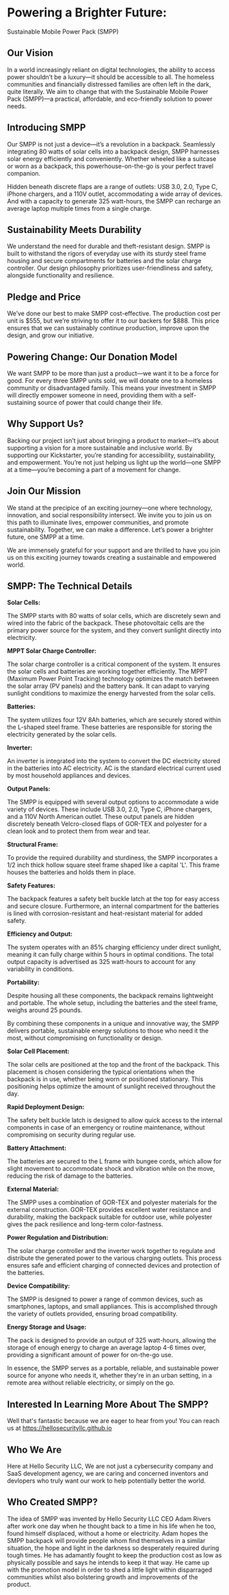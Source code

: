 # Powering a Brighter Future: 
Sustainable Mobile Power Pack (SMPP)

## Our Vision

In a world increasingly reliant on digital technologies, 
the ability to access power shouldn’t be a luxury—it should be accessible to all. 
The homeless communities and financially distressed families are often left in the dark, quite literally. 
We aim to change that with the Sustainable Mobile Power Pack (SMPP)—a practical, affordable, and eco-friendly solution to power needs.

## Introducing SMPP

Our SMPP is not just a device—it’s a revolution in a backpack. Seamlessly integrating 80 watts of solar cells into a backpack design, SMPP harnesses solar energy efficiently and conveniently. Whether wheeled like a suitcase or worn as a backpack, this powerhouse-on-the-go is your perfect travel companion.

Hidden beneath discrete flaps are a range of outlets: USB 3.0, 2.0, Type C, iPhone chargers, and a 110V outlet, accommodating a wide array of devices. And with a capacity to generate 325 watt-hours, the SMPP can recharge an average laptop multiple times from a single charge.

## Sustainability Meets Durability

We understand the need for durable and theft-resistant design. SMPP is built to withstand the rigors of everyday use with its sturdy steel frame housing and secure compartments for batteries and the solar charge controller. Our design philosophy prioritizes user-friendliness and safety, alongside functionality and resilience.

## Pledge and Price

We’ve done our best to make SMPP cost-effective. The production cost per unit is $555, but we’re striving to offer it to our backers for $888. This price ensures that we can sustainably continue production, improve upon the design, and grow our initiative.

## Powering Change: Our Donation Model

We want SMPP to be more than just a product—we want it to be a force for good. For every three SMPP units sold, we will donate one to a homeless community or disadvantaged family. This means your investment in SMPP will directly empower someone in need, providing them with a self-sustaining source of power that could change their life.

## Why Support Us?

Backing our project isn’t just about bringing a product to market—it’s about supporting a vision for a more sustainable and inclusive world. By supporting our Kickstarter, you’re standing for accessibility, sustainability, and empowerment. You’re not just helping us light up the world—one SMPP at a time—you’re becoming a part of a movement for change.

## Join Our Mission

We stand at the precipice of an exciting journey—one where technology, innovation, and social responsibility intersect. We invite you to join us on this path to illuminate lives, empower communities, and promote sustainability. Together, we can make a difference. Let’s power a brighter future, one SMPP at a time.

We are immensely grateful for your support and are thrilled to have you join us on this exciting journey towards creating a sustainable and empowered world.

## SMPP: The Technical Details

**Solar Cells:** 

The SMPP starts with 80 watts of solar cells, which are discretely sewn and wired into the fabric of the backpack. These photovoltaic cells are the primary power source for the system, and they convert sunlight directly into electricity. 

**MPPT Solar Charge Controller:** 

The solar charge controller is a critical component of the system. It ensures the solar cells and batteries are working together efficiently. The MPPT (Maximum Power Point Tracking) technology optimizes the match between the solar array (PV panels) and the battery bank. It can adapt to varying sunlight conditions to maximize the energy harvested from the solar cells.

**Batteries:**

The system utilizes four 12V 8Ah batteries, which are securely stored within the L-shaped steel frame. These batteries are responsible for storing the electricity generated by the solar cells. 

**Inverter:**

An inverter is integrated into the system to convert the DC electricity stored in the batteries into AC electricity. AC is the standard electrical current used by most household appliances and devices. 

**Output Panels:**

The SMPP is equipped with several output options to accommodate a wide variety of devices. These include USB 3.0, 2.0, Type C, iPhone chargers, and a 110V North American outlet. These output panels are hidden discretely beneath Velcro-closed flaps of GOR-TEX and polyester for a clean look and to protect them from wear and tear.

**Structural Frame:**

To provide the required durability and sturdiness, the SMPP incorporates a 1/2 inch thick hollow square steel frame shaped like a capital 'L'. This frame houses the batteries and holds them in place.

**Safety Features:**

The backpack features a safety belt buckle latch at the top for easy access and secure closure. Furthermore, an internal compartment for the batteries is lined with corrosion-resistant and heat-resistant material for added safety. 

**Efficiency and Output:**

The system operates with an 85% charging efficiency under direct sunlight, meaning it can fully charge within 5 hours in optimal conditions. The total output capacity is advertised as 325 watt-hours to account for any variability in conditions.

**Portability:**

Despite housing all these components, the backpack remains lightweight and portable. The whole setup, including the batteries and the steel frame, weighs around 25 pounds. 

By combining these components in a unique and innovative way, the SMPP delivers portable, sustainable energy solutions to those who need it the most, without compromising on functionality or design.

**Solar Cell Placement:**

The solar cells are positioned at the top and the front of the backpack. This placement is chosen considering the typical orientations when the backpack is in use, whether being worn or positioned stationary. This positioning helps optimize the amount of sunlight received throughout the day.

**Rapid Deployment Design:**

The safety belt buckle latch is designed to allow quick access to the internal components in case of an emergency or routine maintenance, without compromising on security during regular use.

**Battery Attachment:**

The batteries are secured to the L frame with bungee cords, which allow for slight movement to accommodate shock and vibration while on the move, reducing the risk of damage to the batteries.

**External Material:**

The SMPP uses a combination of GOR-TEX and polyester materials for the external construction. GOR-TEX provides excellent water resistance and durability, making the backpack suitable for outdoor use, while polyester gives the pack resilience and long-term color-fastness.

**Power Regulation and Distribution:**

The solar charge controller and the inverter work together to regulate and distribute the generated power to the various charging outlets. This process ensures safe and efficient charging of connected devices and protection of the batteries.

**Device Compatibility:**

The SMPP is designed to power a range of common devices, such as smartphones, laptops, and small appliances. This is accomplished through the variety of outlets provided, ensuring broad compatibility.

**Energy Storage and Usage:**

The pack is designed to provide an output of 325 watt-hours, allowing the storage of enough energy to charge an average laptop 4-6 times over, providing a significant amount of power for on-the-go use.

In essence, the SMPP serves as a portable, reliable, and sustainable power source for anyone who needs it, whether they're in an urban setting, in a remote area without reliable electricity, or simply on the go.

## Interested In Learning More About The SMPP? 
Well that's fantastic because we are eager to hear from you! You can reach us at https://hellosecurityllc.github.io 


## Who We Are
Here at Hello Security LLC, We are not just a cybersecurity company and SaaS development agency, we are caring and concerned inventors and devlopers who truly want our work to help potentially better the world. 

## Who Created SMPP?
The idea of SMPP was invented by Hello Security LLC CEO Adam Rivers after work one day when he thought back to a time in his life when he too, found himself displaced, without a home or electricity. Adam hopes the SMPP backpack will provide people whom find themselves in a similar situation, the hope and light in the darkness so desperately required during tough times. He has adamantly fought to keep the production cost as low as physically possible and says he intends to keep it that way. He came up with the promotion model in order to shed a little light within disparraged communities whilst also bolstering growth and improvements of the product. 
